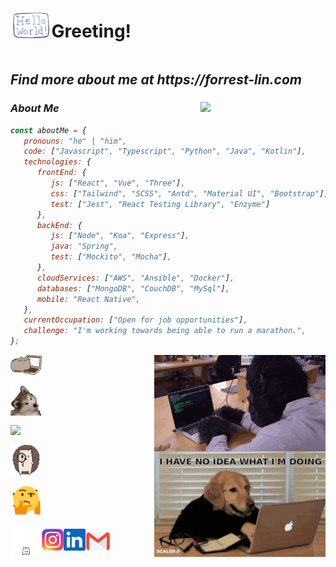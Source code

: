 <div style="display: flex; align-items:center;">
<img src="/helloworld.gif" style="width: 13%;" />
<h1>Greeting!<h1>
</div>

<div>
<div class="heart"></div>
<h2><i>Find more about me at <a>https://forrest-lin.com</a></h2>
</div>



<img align='right' src="https://media.giphy.com/media/M9gbBd9nbDrOTu1Mqx/giphy.gif" width="200px">

### About Me
```javascript
const aboutMe = {
   pronouns: "he" | "him",
   code: ["Javascript", "Typescript", "Python", "Java", "Kotlin"],
   technologies: {
      frontEnd: {
         js: ["React", "Vue", "Three"],
         css: ["Tailwind", "SCSS", "Antd", "Material UI", "Bootstrap"],
         test: ["Jest", "React Testing Library", "Enzyme"]
      },
      backEnd: {
         js: ["Node", "Koa", "Express"],
         java: "Spring",
         test: ["Mockito", "Mocha"],
      },
      cloudServices: ["AWS", "Ansible", "Docker"],
      databases: ["MongoDB", "CouchDB", "MySql"],
      mobile: "React Native",
   },
   currentOccupation: ["Open for job opportunities"],
   challenge: "I'm working towards being able to run a marathon.",
};
```

<div style="display:flex; justify-content: space-between; width:100%">

<div style="display:flex; flex-direction:column; justify-content: space-between; width:100%">
<img src="/catkeyboard1.gif" width="50px" />
<img src="/shakeheaddog.gif" width="50px" />
<img src="https://raw.githubusercontent.com/alexnaiman/alexnaiman/master/resources/pug_dance.gif" width="50px" />
<img src="/searching.gif" width="50px" />
<img src="/thinking.gif" width="50px" />
<div style="display:flex; align-items: center; max-height:50px;">
<img src="/expectation.gif" width="50px" />
<div style="display:flex;">


  <img src="/ins.webp" height="35px" />

  

  <img src="/linkedin.png" height="35px" />



  <img src="/gmail.webp" height="40px" />

</div>
</div>
</div>

<div style="display:flex; flex-direction:column; justify-content: space-between">
<img src="/gorillacoding.gif"/>
<img src="/dogcoding.gif"/>
</div>

</div>




#
